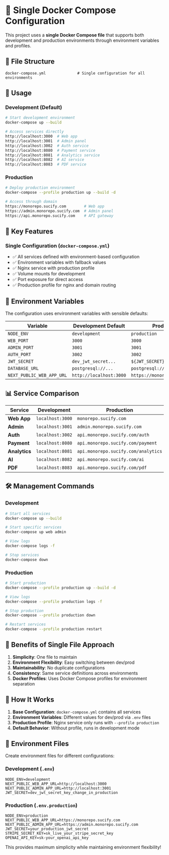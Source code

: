 # 🐳 Single Docker Compose Configuration

This project uses a **single Docker Compose file** that supports both development and production environments through environment variables and profiles.

## 📁 **File Structure**

```
docker-compose.yml              # Single configuration for all environments
```

## 🚀 **Usage**

### **Development (Default)**
```bash
# Start development environment
docker-compose up --build

# Access services directly
http://localhost:3000  # Web app
http://localhost:3001  # Admin panel
http://localhost:3002  # Auth service
http://localhost:8080  # Payment service
http://localhost:8081  # Analytics service
http://localhost:8082  # AI service
http://localhost:8083  # PDF service
```

### **Production**
```bash
# Deploy production environment
docker-compose --profile production up --build -d

# Access through domain
https://monorepo.sucify.com        # Web app
https://admin.monorepo.sucify.com  # Admin panel
https://api.monorepo.sucify.com    # API gateway
```

## 🔧 **Key Features**

### **Single Configuration (`docker-compose.yml`)**
- ✅ All services defined with environment-based configuration
- ✅ Environment variables with fallback values
- ✅ Nginx service with production profile
- ✅ Volume mounts for development
- ✅ Port exposure for direct access
- ✅ Production profile for nginx and domain routing

## 🎯 **Environment Variables**

The configuration uses environment variables with sensible defaults:

| Variable | Development Default | Production |
|----------|-------------------|------------|
| `NODE_ENV` | `development` | `production` |
| `WEB_PORT` | `3000` | `3000` |
| `ADMIN_PORT` | `3001` | `3001` |
| `AUTH_PORT` | `3002` | `3002` |
| `JWT_SECRET` | `dev_jwt_secret...` | `${JWT_SECRET}` |
| `DATABASE_URL` | `postgresql://...` | `postgresql://...` |
| `NEXT_PUBLIC_WEB_APP_URL` | `http://localhost:3000` | `https://monorepo.sucify.com` |

## 📊 **Service Comparison**

| Service | Development | Production |
|---------|-------------|------------|
| **Web App** | `localhost:3000` | `monorepo.sucify.com` |
| **Admin** | `localhost:3001` | `admin.monorepo.sucify.com` |
| **Auth** | `localhost:3002` | `api.monorepo.sucify.com/auth` |
| **Payment** | `localhost:8080` | `api.monorepo.sucify.com/payment` |
| **Analytics** | `localhost:8081` | `api.monorepo.sucify.com/analytics` |
| **AI** | `localhost:8082` | `api.monorepo.sucify.com/ai` |
| **PDF** | `localhost:8083` | `api.monorepo.sucify.com/pdf` |

## 🛠️ **Management Commands**

### **Development**
```bash
# Start all services
docker-compose up --build

# Start specific services
docker-compose up web admin

# View logs
docker-compose logs -f

# Stop services
docker-compose down
```

### **Production**
```bash
# Start production
docker-compose --profile production up --build -d

# View logs
docker-compose --profile production logs -f

# Stop production
docker-compose --profile production down

# Restart services
docker-compose --profile production restart
```

## 🎉 **Benefits of Single File Approach**

1. **Simplicity**: One file to maintain
2. **Environment Flexibility**: Easy switching between dev/prod
3. **Maintainability**: No duplicate configurations
4. **Consistency**: Same service definitions across environments
5. **Docker Profiles**: Uses Docker Compose profiles for environment separation

## 🔄 **How It Works**

1. **Base Configuration**: `docker-compose.yml` contains all services
2. **Environment Variables**: Different values for dev/prod via `.env` files
3. **Production Profile**: Nginx service only runs with `--profile production`
4. **Default Behavior**: Without profile, runs in development mode

## 📝 **Environment Files**

Create environment files for different configurations:

### **Development (`.env`)**
```env
NODE_ENV=development
NEXT_PUBLIC_WEB_APP_URL=http://localhost:3000
NEXT_PUBLIC_ADMIN_APP_URL=http://localhost:3001
JWT_SECRET=dev_jwt_secret_key_change_in_production
```

### **Production (`.env.production`)**
```env
NODE_ENV=production
NEXT_PUBLIC_WEB_APP_URL=https://monorepo.sucify.com
NEXT_PUBLIC_ADMIN_APP_URL=https://admin.monorepo.sucify.com
JWT_SECRET=your_production_jwt_secret
STRIPE_SECRET_KEY=sk_live_your_stripe_secret_key
OPENAI_API_KEY=sk-your_openai_api_key
```

This provides maximum simplicity while maintaining environment flexibility!